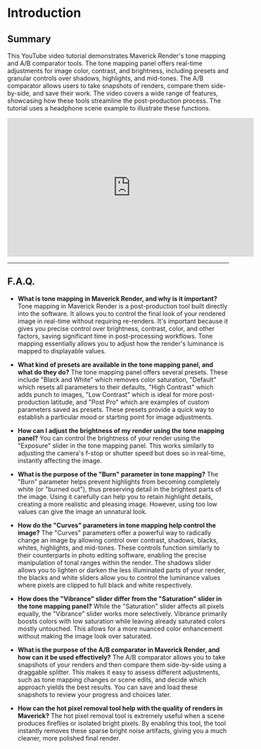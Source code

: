 # Introduction

## Summary

This YouTube video tutorial demonstrates Maverick Render's tone mapping and A/B comparator tools. The tone mapping panel offers real-time adjustments for image color, contrast, and brightness, including presets and granular controls over shadows, highlights, and mid-tones. The A/B comparator allows users to take snapshots of renders, compare them side-by-side, and save their work. The video covers a wide range of features, showcasing how these tools streamline the post-production process. The tutorial uses a headphone scene example to illustrate these functions.

<iframe width="560" height="315" src="https://www.youtube.com/embed/E4LbKAFAH5o?si=K43Jya-lpIO9lP8_" title="YouTube video player" frameborder="0" allow="accelerometer; autoplay; clipboard-write; encrypted-media; gyroscope; picture-in-picture; web-share" referrerpolicy="strict-origin-when-cross-origin" allowfullscreen></iframe>

---

## F.A.Q.

- **What is tone mapping in Maverick Render, and why is it important?**
Tone mapping in Maverick Render is a post-production tool built directly into the software. It allows you to control the final look of your rendered image in real-time without requiring re-renders. It's important because it gives you precise control over brightness, contrast, color, and other factors, saving significant time in post-processing workflows. Tone mapping essentially allows you to adjust how the render's luminance is mapped to displayable values.

- **What kind of presets are available in the tone mapping panel, and what do they do?**
The tone mapping panel offers several presets. These include "Black and White" which removes color saturation, "Default" which resets all parameters to their defaults, "High Contrast" which adds punch to images, "Low Contrast" which is ideal for more post-production latitude, and "Post Pro" which are examples of custom parameters saved as presets. These presets provide a quick way to establish a particular mood or starting point for image adjustments.

- **How can I adjust the brightness of my render using the tone mapping panel?**
You can control the brightness of your render using the "Exposure" slider in the tone mapping panel. This works similarly to adjusting the camera's f-stop or shutter speed but does so in real-time, instantly affecting the image.

- **What is the purpose of the "Burn" parameter in tone mapping?**
The "Burn" parameter helps prevent highlights from becoming completely white (or "burned out"), thus preserving detail in the brightest parts of the image. Using it carefully can help you to retain highlight details, creating a more realistic and pleasing image. However, using too low values can give the image an unnatural look.

- **How do the "Curves" parameters in tone mapping help control the image?**
The "Curves" parameters offer a powerful way to radically change an image by allowing control over contrast, shadows, blacks, whites, highlights, and mid-tones. These controls function similarly to their counterparts in photo editing software, enabling the precise manipulation of tonal ranges within the render. The shadows slider allows you to lighten or darken the less illuminated parts of your render, the blacks and white sliders allow you to control the luminance values where pixels are clipped to full black and white respectively.

- **How does the "Vibrance" slider differ from the "Saturation" slider in the tone mapping panel?**
While the "Saturation" slider affects all pixels equally, the "Vibrance" slider works more selectively. Vibrance primarily boosts colors with low saturation while leaving already saturated colors mostly untouched. This allows for a more nuanced color enhancement without making the image look over saturated.

- **What is the purpose of the A/B comparator in Maverick Render, and how can it be used effectively?**
The A/B comparator allows you to take snapshots of your renders and then compare them side-by-side using a draggable splitter. This makes it easy to assess different adjustments, such as tone mapping changes or scene edits, and decide which approach yields the best results. You can save and load these snapshots to review your progress and choices later.

- **How can the hot pixel removal tool help with the quality of renders in Maverick?**
The hot pixel removal tool is extremely useful when a scene produces fireflies or isolated bright pixels. By enabling this tool, the tool instantly removes these sparse bright noise artifacts, giving you a much cleaner, more polished final render.